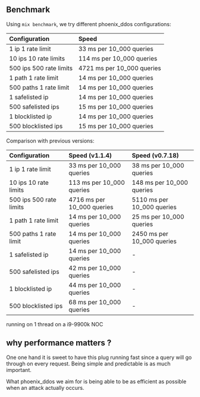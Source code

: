 ## Benchmark

Using `mix benchmark`, we try different phoenix_ddos configurations:

| Configuration             | Speed                        |
| :------------------------ | :--------------------------- |
|         1 ip 1 rate limit |     33 ms per 10_000 queries |
|     10 ips 10 rate limits |    114 ms per 10_000 queries |
|   500 ips 500 rate limits |   4721 ms per 10_000 queries |
|       1 path 1 rate limit |     14 ms per 10_000 queries |
|    500 paths 1 rate limit |     14 ms per 10_000 queries |
|          1 safelisted ip  |     14 ms per 10_000 queries |
|        500 safelisted ips |     15 ms per 10_000 queries |
|         1 blocklisted ip  |     14 ms per 10_000 queries |
|       500 blocklisted ips |     15 ms per 10_000 queries |

Comparison with previous versions:

| Configuration             | Speed  (v1.1.4)              | Speed (v0.7.18)              |
| :------------------------ | :--------------------------- | :--------------------------- |
|         1 ip 1 rate limit |     33 ms per 10_000 queries |     38 ms per 10_000 queries |
|     10 ips 10 rate limits |    113 ms per 10_000 queries |    148 ms per 10_000 queries |
|   500 ips 500 rate limits |   4716 ms per 10_000 queries |   5110 ms per 10_000 queries |
|       1 path 1 rate limit |     14 ms per 10_000 queries |     25 ms per 10_000 queries |
|    500 paths 1 rate limit |     14 ms per 10_000 queries |   2450 ms per 10_000 queries |
|          1 safelisted ip  |     14 ms per 10_000 queries |                            - |
|        500 safelisted ips |     42 ms per 10_000 queries |                            - |
|         1 blocklisted ip  |     44 ms per 10_000 queries |                            - |
|       500 blocklisted ips |     68 ms per 10_000 queries |                            - |


running on 1 thread on a i9-9900k NOC

## why performance matters ?

One one hand it is sweet to have this plug running fast since a query will go through on every request. Being simple and predictable is as much important.

What phoenix_ddos we aim for is being able to be as efficient as possible when an attack actually occurs.
